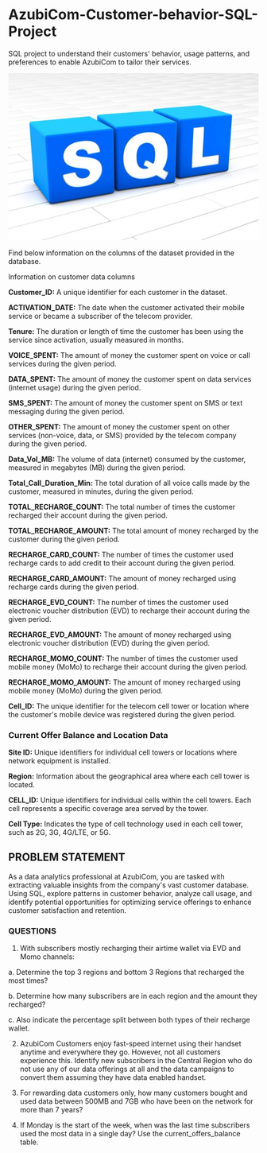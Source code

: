 # AzubiCom-Customer-behavior-SQL-Project
SQL project to understand their customers' behavior, usage patterns, and preferences to enable AzubiCom to tailor their services.

![Alt text](image.png)

Find below information on the columns of the dataset provided in the database. 

 

Information on customer data columns 

 

**Customer_ID:** A unique identifier for each customer in the dataset. 

**ACTIVATION_DATE:** The date when the customer activated their mobile service or became a subscriber of the telecom provider. 

**Tenure:** The duration or length of time the customer has been using the service since activation, usually measured in months. 

**VOICE_SPENT:** The amount of money the customer spent on voice or call services during the given period. 

**DATA_SPENT:** The amount of money the customer spent on data services (internet usage) during the given period. 

**SMS_SPENT:** The amount of money the customer spent on SMS or text messaging during the given period. 

**OTHER_SPENT:** The amount of money the customer spent on other services (non-voice, data, or SMS) provided by the telecom company during the given period. 

**Data_Vol_MB:** The volume of data (internet) consumed by the customer, measured in megabytes (MB) during the given period. 

**Total_Call_Duration_Min:** The total duration of all voice calls made by the customer, measured in minutes, during the given period. 

**TOTAL_RECHARGE_COUNT:** The total number of times the customer recharged their account during the given period. 

**TOTAL_RECHARGE_AMOUNT:** The total amount of money recharged by the customer during the given period. 

**RECHARGE_CARD_COUNT:** The number of times the customer used recharge cards to add credit to their account during the given period. 

**RECHARGE_CARD_AMOUNT:** The amount of money recharged using recharge cards during the given period. 

**RECHARGE_EVD_COUNT:** The number of times the customer used electronic voucher distribution (EVD) to recharge their account during the given period. 

**RECHARGE_EVD_AMOUNT:** The amount of money recharged using electronic voucher distribution (EVD) during the given period. 

**RECHARGE_MOMO_COUNT:** The number of times the customer used mobile money (MoMo) to recharge their account during the given period. 

**RECHARGE_MOMO_AMOUNT:** The amount of money recharged using mobile money (MoMo) during the given period. 

**Cell_ID:** The unique identifier for the telecom cell tower or location where the customer's mobile device was registered during the given period. 

 

 

### **Current Offer Balance and Location Data** 

**Site ID:** 
Unique identifiers for individual cell towers or locations where network equipment is installed. 

**Region:** Information about the geographical area where each cell tower is located. 

**CELL_ID:** Unique identifiers for individual cells within the cell towers. Each cell represents a specific coverage area served by the tower. 

**Cell Type:** Indicates the type of cell technology used in each cell tower, such as 2G, 3G, 4G/LTE, or 5G. 

## **PROBLEM STATEMENT** 

 

As a data analytics professional at AzubiCom, you are tasked with extracting valuable insights from the company's vast customer database. Using SQL, explore patterns in customer behavior, analyze call usage, and identify potential opportunities for optimizing service offerings to enhance customer satisfaction and retention.  

### **QUESTIONS**

 

1. With subscribers mostly recharging their airtime wallet via EVD and Momo channels: 

a. Determine the top 3 regions and bottom 3 Regions that recharged the most times?   

b. Determine how many subscribers are in each region and the amount they recharged?   

c. Also indicate the percentage split between both types of their recharge wallet.   



2. AzubiCom Customers enjoy fast-speed internet using their handset anytime and everywhere they go. However, not all customers experience this. Identify new subscribers in the Central Region who do not use any of our data offerings at all and the data campaigns to convert them assuming they have data enabled handset.   



3. For rewarding data customers only, how many customers bought and used data between 500MB and 7GB who have been on the network for more than 7 years?   


4. If Monday is the start of the week, when was the last time subscribers used the most data in a single day? Use the current_offers_balance table. 